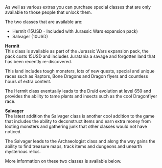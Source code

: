 ---
---
As well as various extras you can purchase special classes that are only available to those people that unlock them.

The two classes that are available are:

*   Hermit (15USD - Included with Jurassic Wars expansion pack)
*   Salvager (10USD)

**Hermit**  
This class is available as part of the Jurassic Wars expansion pack, the pack costs 15USD and includes Juratania a savage and forgotten land that has been recently re-discovered.

This land includes tough monsters, lots of new quests, special and unique races such as Raptors, Bone Dragons and Dragon flyers and countless hours of extra content.

The Hermit class eventually leads to the Druid evolution at level 650 and provides the ability to tame plants and insects such as the cool Dragonflyer race.

**Salvager**  
The latest addition the Salvager class is another cool addition to the game that includes the ability to deconstruct items and earn extra money from looting monsters and gathering junk that other classes would not have noticed.

The Salvager leads to the Archaeologist class and along the way gains the ability to find treasure maps, track items and dungeons and unearth mysterious relics.

More information on these two classes is available below.
